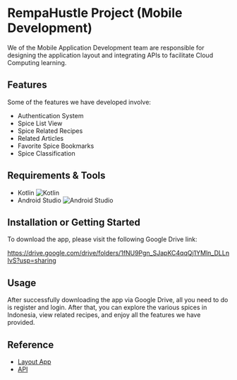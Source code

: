 # RempaHustle Project (Mobile Development)

We of the Mobile Application Development team are responsible for designing the application layout and integrating APIs to facilitate Cloud Computing learning.




## Features

Some of the features we have developed involve:
- Authentication System
- Spice List View
- Spice Related Recipes
- Related Articles
- Favorite Spice Bookmarks
- Spice Classification



## Requirements & Tools

+ Kotlin ![Kotlin](https://img.shields.io/badge/kotlin-%237F52FF.svg?style=for-the-badge&logo=kotlin&logoColor=white)
+ Android Studio ![Android Studio](https://img.shields.io/badge/Android%20Studio-3DDC84.svg?style=for-the-badge&logo=android-studio&logoColor=white)


## Installation or Getting Started

To download the app, please visit the following Google Drive link:

https://drive.google.com/drive/folders/1fNU9Pgn_SJapKC4qqQj1YMln_DLLnIvS?usp=sharing


## Usage

After successfully downloading the app via Google Drive, all you need to do is register and login. After that, you can explore the various spices in Indonesia, view related recipes, and enjoy all the features we have provided.
    
## Reference

+ [Layout App](https://github.com/danyeka/CH2-PS139/tree/master/MD/Nav_Capstone) 
+ [API](https://github.com/danyeka/CH2-PS139/tree/master/CC/backend-API)




